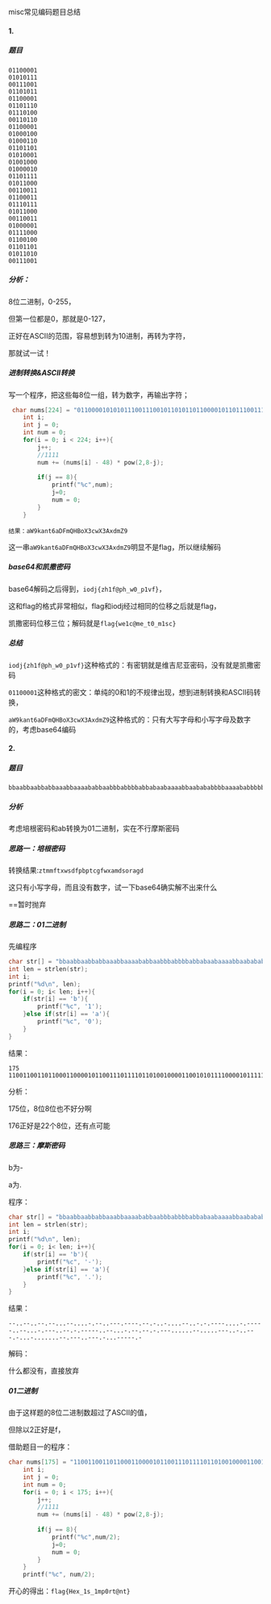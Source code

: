 misc常见编码题目总结

#### 1.

##### 题目

```
01100001
01010111
00111001 
01101011
01100001
01101110
01110100
00110110
01100001
01000100
01000110
01101101
01010001
01001000
01000010
01101111
01011000
00110011
01100011
01110111
01011000
00110011
01000001
01111000
01100100
01101101
01011010
00111001
```

##### 分析：

8位二进制，0-255，

但第一位都是0，那就是0-127，

正好在ASCII的范围，容易想到转为10进制，再转为字符，

那就试一试！

##### 进制转换&ASCII转换

写一个程序，把这些每8位一组，转为数字，再输出字符；

```c
 char nums[224] = "01100001010101110011100101101011011000010110111001110100001101100110000101000100010001100110110101010001010010000100001001101111010110000011001101100011011101110101100000110011010000010111100001100100011011010101101000111001";
	int i;
	int j = 0;
	int num = 0;
	for(i = 0; i < 224; i++){
		j++;
		//1111
		num += (nums[i] - 48) * pow(2,8-j);
		
		if(j == 8){
			printf("%c",num);
			j=0;
			num = 0;
		}
	}
```



```
结果：aW9kant6aDFmQHBoX3cwX3AxdmZ9
```

这一串`aW9kant6aDFmQHBoX3cwX3AxdmZ9`明显不是flag，所以继续解码

##### base64和凯撒密码

base64解码之后得到，`iodj{zh1f@ph_w0_p1vf}`，

这和flag的格式非常相似，flag和iodj经过相同的位移之后就是flag，

凯撒密码位移三位；解码就是`flag{we1c@me_t0_m1sc}`

##### 总结

`iodj{zh1f@ph_w0_p1vf}`这种格式的：有密钥就是维吉尼亚密码，没有就是凯撒密码

`01100001`这种格式的密文：单纯的0和1的不规律出现，想到进制转换和ASCII码转换，

`aW9kant6aDFmQHBoX3cwX3AxdmZ9`这种格式的：只有大写字母和小写字母及数字的，考虑base64编码



#### 2.

##### 题目

```
bbaabbaabbabbaaabbaaaababbaabbbabbbbabbabaabaaaabbaabababbbbaaaababbbbbaabbaaababbbaabbababbbbbaabbaaababbabbababbbaaaaaabbaaaaabbbaabaabbbabaaabaaaaaaabbabbbaabbbabaaabbbbbab
```

##### 分析

考虑培根密码和ab转换为01二进制，实在不行摩斯密码

##### 思路一：培根密码

转换结果:`ztmmftxwsdfpbptcgfwxamdsoragd`

这只有小写字母，而且没有数字，试一下base64确实解不出来什么

==暂时抛弃

##### 思路二：01二进制

先编程序

```c
char str[] = "bbaabbaabbabbaaabbaaaababbaabbbabbbbabbabaabaaaabbaabababbbbaaaababbbbbaabbaaababbbaabbababbbbbaabbaaababbabbababbbaaaaaabbaaaaabbbaabaabbbabaaabaaaaaaabbabbbaabbbabaaabbbbbab";
int len = strlen(str);
int i;
printf("%d\n", len);
for(i = 0; i< len; i++){
    if(str[i] == 'b'){
		printf("%c", '1');
    }else if(str[i] == 'a'){
		printf("%c", '0');
    }
}
```

结果：

```
175
1100110011011000110000101100111011110110100100001100101011110000101111100110001011100110101111100110001011011010111000000110000011100100111010001000000011011100111010001111101
```

分析：

175位，8位8位也不好分啊

176正好是22个8位，还有点可能

##### 思路三：摩斯密码

b为-

a为.

程序：

```c
char str[] = "bbaabbaabbabbaaabbaaaababbaabbbabbbbabbabaabaaaabbaabababbbbaaaababbbbbaabbaaababbbaabbababbbbbaabbaaababbabbababbbaaaaaabbaaaaabbbaabaabbbabaaabaaaaaaabbabbbaabbbabaaabbbbbab";
int len = strlen(str);
int i;
printf("%d\n", len);
for(i = 0; i< len; i++){
    if(str[i] == 'b'){
		printf("%c", '-');
	}else if(str[i] == 'a'){
		printf("%c", '.');
	}
}
```

结果：

```
--..--..--.--...--....-.--..---.----.--.-..-....--..-.-.----....-.-----..--...-.---..--.-.-----..--...-.--.--.-.---......--.....---..-..---.-...-.......--.---..---.-...-----.-
```

解码：

什么都没有，直接放弃

##### 01二进制

由于这样题的8位二进制数超过了ASCII的值，

但除以2正好是f，

借助题目一的程序：

```c
char nums[175] = "1100110011011000110000101100111011110110100100001100101011110000101111100110001011100110101111100110001011011010111000000110000011100100111010001000000011011100111010001111101";
	int i;
	int j = 0;
	int num = 0;
	for(i = 0; i < 175; i++){
		j++;
		//1111
		num += (nums[i] - 48) * pow(2,8-j);
		
		if(j == 8){
			printf("%c",num/2);
			j=0;
			num = 0;
		}
	}
	printf("%c", num/2);
```

开心的得出：`flag{Hex_1s_1mp0rt@nt}`



